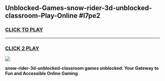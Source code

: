 
## Unblocked-Games-snow-rider-3d-unblocked-classroom-Play-Online #l7pe2
<h3>
<a href="https://news.freeplayer.one?title=snow-rider-3d-unblocked-classroom&ref=3">CLICK TO PLAY</a></h3>
<hr>

<h3>
<a href="https://news.freeplayer.one?title=snow-rider-3d-unblocked-classroom&ref=3">CLICK 2 PLAY</a>
  
</h3>

<a href="https://news.freeplayer.one?title=snow-rider-3d-unblocked-classroom&ref=3"><img src="https://clearcache.store/games.png"></a>


**snow-rider-3d-unblocked-classroom games unblocked: Your Gateway to Fun and Accessible Online Gaming**
